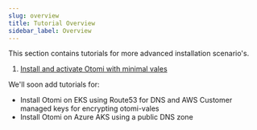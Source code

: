 ```yaml
---
slug: overview
title: Tutorial Overview
sidebar_label: Overview
---
```


This section contains tutorials for more advanced installation scenario's. 

1. [Install and activate Otomi with minimal vales](tutorial-1.md)

We'll soon add tutorials for:

- Install Otomi on EKS using Route53 for DNS and AWS Customer managed keys for encrypting otomi-vales
- Install Otomi on Azure AKS using a public DNS zone